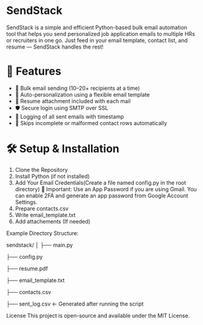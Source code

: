 # SendStack
SendStack is a simple and efficient Python-based bulk email automation tool that helps you send personalized job application emails to multiple HRs or recruiters in one go. Just feed in your email template, contact list, and resume — SendStack handles the rest!

# 🚀 Features

- 🔁 Bulk email sending (10–20+ recipients at a time)
- 🧠 Auto-personalization using a flexible email template
- 📎 Resume attachment included with each mail
- 🛡️ Secure login using SMTP over SSL
- 🧾 Logging of all sent emails with timestamp
- 🧹 Skips incomplete or malformed contact rows automatically

# 🛠 Setup & Installation

1. Clone the Repository
2. Install Python (if not installed)
3. Add Your Email Credentials(Create a file named config.py in the root directory)
   🔐 Important: Use an App Password if you are using Gmail.
   You can enable 2FA and generate an app password from Google Account Settings.
4. Prepare contacts.csv
5. Write email_template.txt
6. Add attachements (If needed)

Example Directory Structure:

sendstack/
│
├── main.py

├── config.py

├── resume.pdf

├── email_template.txt

├── contacts.csv

├── sent_log.csv  ← Generated after running the script

License
This project is open-source and available under the MIT License.

